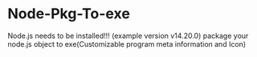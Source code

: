 # Node-Pkg-To-exe
Node.js needs to be installed!!! (example version v14.20.0)
package your node.js object to exe(Customizable program meta information and Icon)
